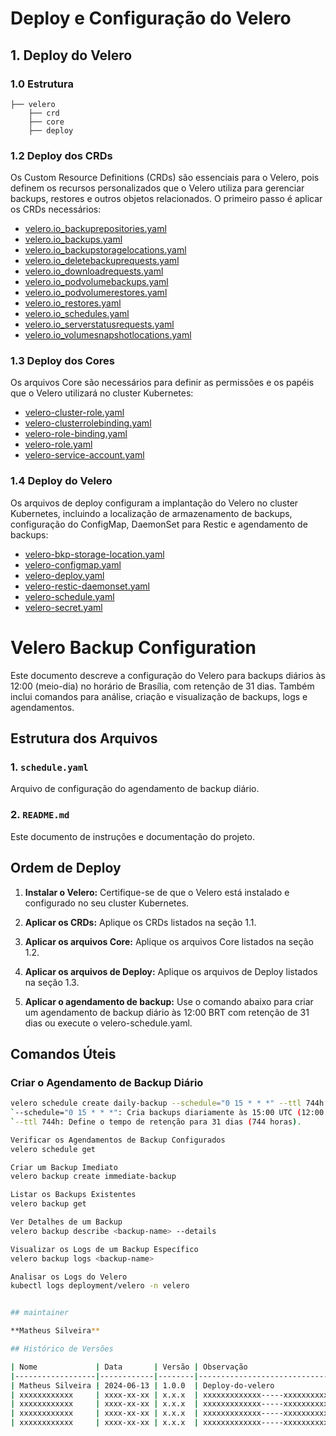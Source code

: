 # Deploy e Configuração do Velero

## 1. Deploy do Velero

### 1.0 Estrutura
```
├── velero
    ├── crd
    ├── core
    ├── deploy
```
### 1.2 Deploy dos CRDs

Os Custom Resource Definitions (CRDs) são essenciais para o Velero, pois definem os recursos personalizados que o Velero utiliza para gerenciar backups, restores e outros objetos relacionados. O primeiro passo é aplicar os CRDs necessários:

- [velero.io_backuprepositories.yaml](crd/velero.io_backuprepositories.yaml)
- [velero.io_backups.yaml](crd/velero.io_backups.yaml)
- [velero.io_backupstoragelocations.yaml](crd/velero.io_backupstoragelocations.yaml)
- [velero.io_deletebackuprequests.yaml](crd/velero.io_deletebackuprequests.yaml)
- [velero.io_downloadrequests.yaml](crd/velero.io_downloadrequests.yaml)
- [velero.io_podvolumebackups.yaml](crd/velero.io_podvolumebackups.yaml)
- [velero.io_podvolumerestores.yaml](crd/velero.io_podvolumerestores.yaml)
- [velero.io_restores.yaml](crd/velero.io_restores.yaml)
- [velero.io_schedules.yaml](crd/velero.io_schedules.yaml)
- [velero.io_serverstatusrequests.yaml](crd/velero.io_serverstatusrequests.yaml)
- [velero.io_volumesnapshotlocations.yaml](crd/velero.io_volumesnapshotlocations.yaml)

### 1.3 Deploy dos Cores

Os arquivos Core são necessários para definir as permissões e os papéis que o Velero utilizará no cluster Kubernetes:

- [velero-cluster-role.yaml](core/velero-cluster-role.yaml)
- [velero-clusterrolebinding.yaml](core/velero-clusterrolebinding.yaml)
- [velero-role-binding.yaml](core/velero-role-binding.yaml)
- [velero-role.yaml](core/velero-role.yaml)
- [velero-service-account.yaml](core/velero-service-account.yaml)

### 1.4 Deploy do Velero

Os arquivos de deploy configuram a implantação do Velero no cluster Kubernetes, incluindo a localização de armazenamento de backups, configuração do ConfigMap, DaemonSet para Restic e agendamento de backups:

- [velero-bkp-storage-location.yaml](deploy/velero-bkp-storage-location.yaml)
- [velero-configmap.yaml](deploy/velero-configmap.yaml)
- [velero-deploy.yaml](deploy/velero-deploy.yaml)
- [velero-restic-daemonset.yaml](deploy/velero-restic-daemonset.yaml)
- [velero-schedule.yaml](deploy/velero-schedule.yaml)
- [velero-secret.yaml](deploy/velero-secret.yaml)

# Velero Backup Configuration

Este documento descreve a configuração do Velero para backups diários às 12:00 (meio-dia) no horário de Brasília, com retenção de 31 dias. Também inclui comandos para análise, criação e visualização de backups, logs e agendamentos.

## Estrutura dos Arquivos

### 1. `schedule.yaml`

Arquivo de configuração do agendamento de backup diário.

### 2. `README.md`

Este documento de instruções e documentação do projeto.

## Ordem de Deploy

1. **Instalar o Velero:**
   Certifique-se de que o Velero está instalado e configurado no seu cluster Kubernetes.

2. **Aplicar os CRDs:**
   Aplique os CRDs listados na seção 1.1.

3. **Aplicar os arquivos Core:**
   Aplique os arquivos Core listados na seção 1.2.

4. **Aplicar os arquivos de Deploy:**
   Aplique os arquivos de Deploy listados na seção 1.3.

5. **Aplicar o agendamento de backup:**
   Use o comando abaixo para criar um agendamento de backup diário às 12:00 BRT com retenção de 31 dias ou execute o velero-schedule.yaml.

## Comandos Úteis

### Criar o Agendamento de Backup Diário

```sh
velero schedule create daily-backup --schedule="0 15 * * *" --ttl 744h 
`--schedule="0 15 * * *": Cria backups diariamente às 15:00 UTC (12:00 BRT).
`--ttl 744h: Define o tempo de retenção para 31 dias (744 horas).

Verificar os Agendamentos de Backup Configurados
velero schedule get

Criar um Backup Imediato
velero backup create immediate-backup

Listar os Backups Existentes
velero backup get

Ver Detalhes de um Backup
velero backup describe <backup-name> --details

Visualizar os Logs de um Backup Específico
velero backup logs <backup-name>

Analisar os Logs do Velero
kubectl logs deployment/velero -n velero


## maintainer

**Matheus Silveira**

## Histórico de Versões

| Nome             | Data       | Versão | Observação                                 |
|------------------|------------|--------|--------------------------------------------|
| Matheus Silveira | 2024-06-13 | 1.0.0  | Deploy-do-velero                           |
| xxxxxxxxxxxx     | xxxx-xx-xx | x.x.x  | xxxxxxxxxxxxx-----xxxxxxxxxxxx             |
| xxxxxxxxxxxx     | xxxx-xx-xx | x.x.x  | xxxxxxxxxxxxx-----xxxxxxxxxxxx             |
| xxxxxxxxxxxx     | xxxx-xx-xx | x.x.x  | xxxxxxxxxxxxx-----xxxxxxxxxxxx             |
| xxxxxxxxxxxx     | xxxx-xx-xx | x.x.x  | xxxxxxxxxxxxx-----xxxxxxxxxxxx             |
